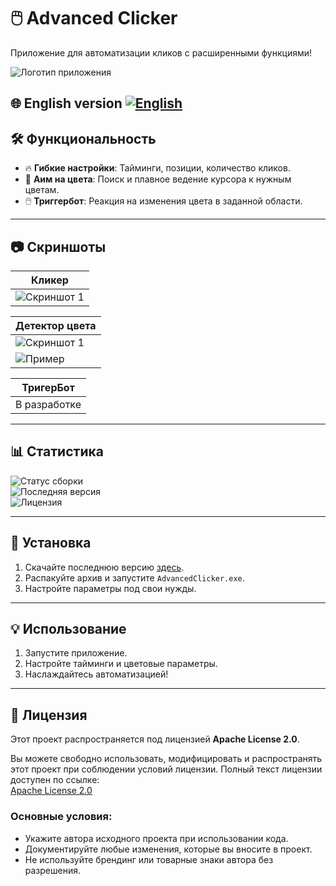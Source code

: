# 🖱️ Advanced Clicker  
Приложение для автоматизации кликов с расширенными функциями!

![Логотип приложения](https://i.postimg.cc/k5Bj1X9Y/fulllogo.png)

🌐 English version
[![English](https://img.shields.io/badge/lang-English-blue)](README.en.md)
---

## 🛠️ Функциональность

- 🔥 **Гибкие настройки**: Тайминги, позиции, количество кликов.  
- 🎯 **Аим на цвета**: Поиск и плавное ведение курсора к нужным цветам.  
- 🖱️ **Триггербот**: Реакция на изменения цвета в заданной области.  

---

## 📷 Скриншоты

| Кликер |
|----|
|![Скриншот 1](https://i.postimg.cc/MG6cqvXt/Clicker-Page.png)|

| Детектор цвета |
|----|
|![Скриншот 1](https://i.postimg.cc/s2TMXshz/Color-Detect-Page.png)|
|![Пример](images/color-example.gif)|

| ТригерБот |
|----|
|В разработке|


---

## 📊 Статистика

![Статус сборки](https://img.shields.io/github/actions/workflow/status/Azy-s/AdvancedClicker/main.yml)  
![Последняя версия](https://img.shields.io/github/v/release/Azy-s/AdvancedClicker)  
![Лицензия](https://img.shields.io/github/license/Azy-s/AdvancedClicker)  

---

## 🚀 Установка

1. Скачайте последнюю версию [здесь](https://github.com/Azy-s/AdvancedClicker/releases).  
2. Распакуйте архив и запустите `AdvancedClicker.exe`.  
3. Настройте параметры под свои нужды.

---

## 💡 Использование

1. Запустите приложение.  
2. Настройте тайминги и цветовые параметры.  
3. Наслаждайтесь автоматизацией!

---

## 📄 Лицензия

Этот проект распространяется под лицензией **Apache License 2.0**.  

Вы можете свободно использовать, модифицировать и распространять этот проект при соблюдении условий лицензии. Полный текст лицензии доступен по ссылке:  
[Apache License 2.0](http://www.apache.org/licenses/LICENSE-2.0)  

### Основные условия:
- Укажите автора исходного проекта при использовании кода.
- Документируйте любые изменения, которые вы вносите в проект.
- Не используйте брендинг или товарные знаки автора без разрешения. 
